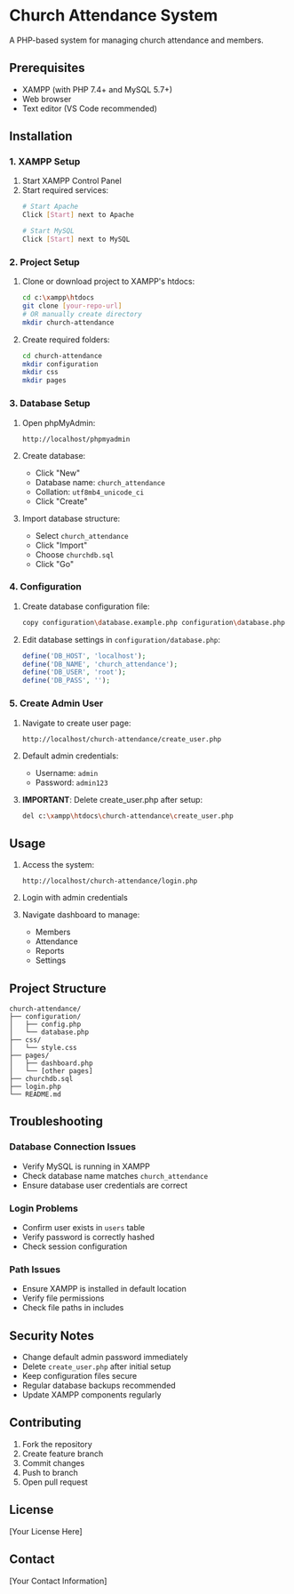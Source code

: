 # Church Attendance System

A PHP-based system for managing church attendance and members.

## Prerequisites

- XAMPP (with PHP 7.4+ and MySQL 5.7+)
- Web browser
- Text editor (VS Code recommended)

## Installation

### 1. XAMPP Setup

1. Start XAMPP Control Panel
2. Start required services:
   ```bash
   # Start Apache
   Click [Start] next to Apache
   
   # Start MySQL
   Click [Start] next to MySQL
   ```

### 2. Project Setup

1. Clone or download project to XAMPP's htdocs:
   ```bash
   cd c:\xampp\htdocs
   git clone [your-repo-url]
   # OR manually create directory
   mkdir church-attendance
   ```

2. Create required folders:
   ```bash
   cd church-attendance
   mkdir configuration
   mkdir css
   mkdir pages
   ```

### 3. Database Setup

1. Open phpMyAdmin:
   ```
   http://localhost/phpmyadmin
   ```

2. Create database:
   - Click "New"
   - Database name: `church_attendance`
   - Collation: `utf8mb4_unicode_ci`
   - Click "Create"

3. Import database structure:
   - Select `church_attendance`
   - Click "Import"
   - Choose `churchdb.sql`
   - Click "Go"

### 4. Configuration

1. Create database configuration file:
   ```bash
   copy configuration\database.example.php configuration\database.php
   ```

2. Edit database settings in `configuration/database.php`:
   ```php
   define('DB_HOST', 'localhost');
   define('DB_NAME', 'church_attendance');
   define('DB_USER', 'root');
   define('DB_PASS', '');
   ```

### 5. Create Admin User

1. Navigate to create user page:
   ```
   http://localhost/church-attendance/create_user.php
   ```

2. Default admin credentials:
   - Username: `admin`
   - Password: `admin123`

3. **IMPORTANT**: Delete create_user.php after setup:
   ```bash
   del c:\xampp\htdocs\church-attendance\create_user.php
   ```

## Usage

1. Access the system:
   ```
   http://localhost/church-attendance/login.php
   ```

2. Login with admin credentials
3. Navigate dashboard to manage:
   - Members
   - Attendance
   - Reports
   - Settings

## Project Structure

```
church-attendance/
├── configuration/
│   ├── config.php
│   └── database.php
├── css/
│   └── style.css
├── pages/
│   ├── dashboard.php
│   └── [other pages]
├── churchdb.sql
├── login.php
└── README.md
```

## Troubleshooting

### Database Connection Issues
- Verify MySQL is running in XAMPP
- Check database name matches `church_attendance`
- Ensure database user credentials are correct

### Login Problems
- Confirm user exists in `users` table
- Verify password is correctly hashed
- Check session configuration

### Path Issues
- Ensure XAMPP is installed in default location
- Verify file permissions
- Check file paths in includes

## Security Notes

- Change default admin password immediately
- Delete `create_user.php` after initial setup
- Keep configuration files secure
- Regular database backups recommended
- Update XAMPP components regularly

## Contributing

1. Fork the repository
2. Create feature branch
3. Commit changes
4. Push to branch
5. Open pull request

## License

[Your License Here]

## Contact

[Your Contact Information]